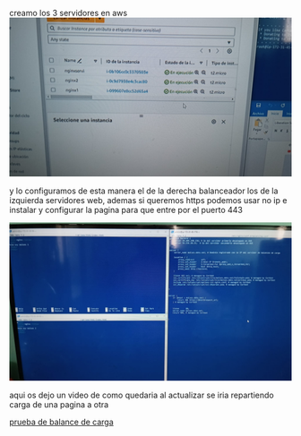 creamo los 3 servidores en aws
![priemra](1.jpeg)

y lo configuramos de esta manera el de la derecha balanceador los de la izquierda servidores web, ademas si queremos https podemos usar no ip e instalar y configurar la pagina para que entre por el puerto 443

![segunda](2.jpeg)

aqui os dejo un video de como quedaria al actualizar se iria repartiendo carga de una pagina a otra

[prueba de balance de carga](https://youtu.be/xgqbXIVDnGQ)

